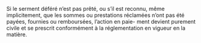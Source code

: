 Si le serment déféré n’est pas prêté, ou s’il est reconnu, même implicitement, que les sommes ou prestations réclamées n’ont pas été payées, fournies ou remboursées, l’action en paie- ment devient purement civile et se prescrit conformément à la réglementation en vigueur en la matière.